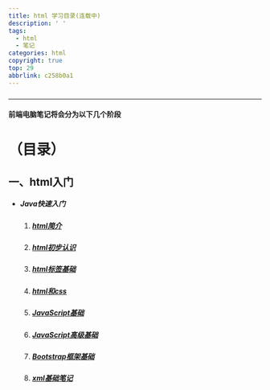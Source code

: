 ```yaml
---
title: html 学习目录(连载中)
description: ' '
tags:
  - html
  - 笔记
categories: html
copyright: true
top: 29
abbrlink: c258b0a1
---
```


### 

------

#### 前端电脑笔记将会分为以下几个阶段

# **（目录）**

## 一、html入门

- ##### Java快速入门

  1. ##### [html简介](https://baike.baidu.com/item/HTML/97049?fr=aladdin)

  2. ##### [html初步认识](https://benat.cn/posts/d7e9d6a9.html)
  
  3. ##### [html标签基础](https://benat.cn/posts/1a147173.html)
  
  4. ##### [html和css](https://benat.cn/posts/4642a5d8.html)
  
  5. ##### [JavaScript基础](https://benat.cn/posts/a9ba4134.html)
  
  6. ##### [JavaScript高级基础](https://benat.cn/posts/831f8dce.html)
  
  7. ##### [Bootstrap框架基础](https://benat.cn/posts/c369155.html)
  
  8. ##### [xml基础笔记](https://benat.cn/posts/3b93ba3b.html)
  
     

